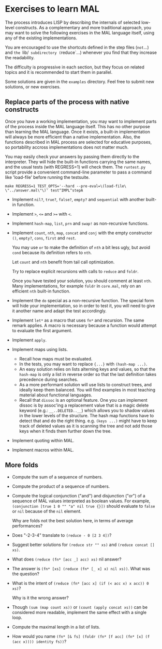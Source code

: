 # Exercises to learn MAL

The process introduces LISP by describing the internals of selected
low-level constructs. As a complementary and more traditional
approach, you may want to solve the following exercises in the MAL
language itself, using any of the existing implementations.

You are encouraged to use the shortcuts defined in the step files
(`not`...) and `the `lib/` subdirectory (`reduce`...) whenever you
find that they increase the readability.

The difficulty is progressive in each section, but they focus on
related topics and it is recommended to start them in parallel.

Some solutions are given in the `examples` directory. Feel free to
submit new solutions, or new exercises.

## Replace parts of the process with native constructs

Once you have a working implementation, you may want to implement
parts of the process inside the MAL language itself. This has no other
purpose than learning the MAL language. Once it exists, a built-in
implementation will always be more efficient than a native
implementation. Also, the functions described in MAL process are
selected for educative purposes, so portability accross
implementations does not matter much.

You may easily check your answers by passing them directly to the
interpreter. They will hide the built-in functions carrying the same
names, and the usual tests (with REGRESS=1) will check them. The
`runtest.py` script provide a convenient command-line parameter to
pass a command like 'load-file' before running the testsuite.
```
make REGRESS=1 TEST_OPTS='--hard --pre-eval=\(load-file\ \"../answer.mal\"\)' test^IMPL^stepA
```

- Implement `nil?`, `true?`, `false?`, `empty?` and `sequential` with
  another built-in function.

- Implement `>`, `<=` and `>=` with `<`.

- Implement `hash-map`, `list`, `prn` and `swap!` as non-recursive
  functions.

- Implement `count`, `nth`, `map`, `concat` and `conj` with the empty
  constructor `()`, `empty?`, `cons`, `first` and `rest`.

  You may use `or` to make the definition of `nth` a bit less ugly,
  but avoid `cond` because its definition refers to `nth`.

  Let `count` and `nth` benefit from tail call optimization.

  Try to replace explicit recursions with calls to `reduce` and `foldr`.

  Once you have tested your solution, you should comment at least
  `nth`.  Many implementations, for example `foldr` in `core.mal`,
  rely on an efficient `nth` built-in function.

- Implement the `do` special as a non-recursive function. The special
  form will hide your implementation, so in order to test it, you will
  need to give it another name and adapt the test accordingly.

- Implement `let*` as a macro that uses `fn*` and recursion.
  The same remark applies.
  A macro is necessary because a function would attempt to evaluate
  the first argument.

- Implement `apply`.

- Implement maps using lists.
  - Recall how maps must be evaluated.
  - In the tests, you may want to replace `{...}` with `(hash-map ...)`.
  - An easy solution relies on lists alterning keys and values, so
    that the `hash-map` is only a list in reverse order so that the
    last definition takes precedence during searches.
  - As a more performant solution will use lists to construct trees,
    and ideally keep them balanced. You will find examples in most
    teaching material about functional languages.
  - Recall that `dissoc` is an optional feature. One you can implement
    dissoc is by assoc'ing a replacement value that is a magic delete
    keyword (e.g.: `__..DELETED..__`) which allows you to shadow
    values in the lower levels of the structure. The hash map
    functions have to detect that and do the right thing. e.g. `(keys
    ...)` might have to keep track of deleted values as it is scanning
    the tree and not add those keys when it finds them further down
    the tree.

- Implement quoting within MAL.

- Implement macros within MAL.

## More folds

- Compute the sum of a sequence of numbers.
- Compute the product of a sequence of numbers.

- Compute the logical conjunction ("and") and disjunction ("or") of a
  sequence of MAL values interpreted as boolean values.  For example,
  `(conjunction [true 1 0 "" "a" nil true {}])`
  should evaluate to `false` or `nil` because of the `nil` element.

  Why are folds not the best solution here, in terms of average
  performances?

- Does "-2-3-4" translate to `(reduce - 0 [2 3 4])`?

- Suggest better solutions for
  `(reduce str "" xs)` and
  `(reduce concat [] xs)`.

- What does `(reduce (fn* [acc _] acc) xs)` nil answer?

- The answer is `(fn* [xs] (reduce (fn* [_ x] x) nil xs))`.
  What was the question?

- What is the intent of
 `(reduce (fn* [acc x] (if (< acc x) x acc)) 0 xs)`?

  Why is it the wrong answer?

- Though `(sum (map count xs))` or `(count (apply concat xs))` can be
  considered more readable, implement the same effect with a single loop.
- Compute the maximal length in a list of lists.

- How would you name
  `(fn* [& fs] (foldr (fn* [f acc] (fn* [x] (f (acc x)))) identity fs))`?

